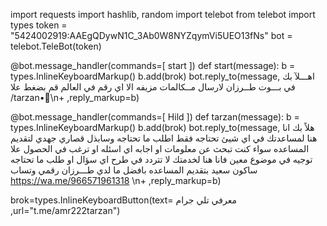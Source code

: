 
import requests
import hashlib, random
import telebot
from telebot import types
token = "5424002919:AAEgQDywN1C_3Ab0W8NYZqymVi5UEO13fNs"
bot = telebot.TeleBot(token)

@bot.message_handler(commands=[ start ])
def start(message):
  b = types.InlineKeyboardMarkup()
  b.add(brok)
  bot.reply_to(message, اهـــلآ بك في بـــوت طــرزان لارسال مــكالمات مزيفه الا اي رقم في العالم  قم بضغط علا /tarzan•👾\n+ ,reply_markup=b)



@bot.message_handler(commands=[ Hild ])
def tarzan(message):
  b = types.InlineKeyboardMarkup()
  b.add(brok)
  bot.reply_to(message, هلاً بك انا هنا لمساعدتك في اي شيئ تحتاجه فقط اطلب ما تحتاجه وسابذل قصاري جهدي لتقديم المساعده سواء كنت تبحث عن معلومات او اجابه اي اسئله او ترغب في الحصول علا توجيه في موضوع معين فانا هنا لخدمتك لا تتردد في طرح اي سؤال او طلب ما تحتاجه ساكون سعيد بتقديم المساعده بافضل ما لدي                                                                            طـــرزان                                                    رقمي وتساب                                                     https://wa.me/966571961318         \n+ ,reply_markup=b)





brok=types.InlineKeyboardButton(text=  معرفي تلي جرام  ,url="t.me/amr222tarzan")

